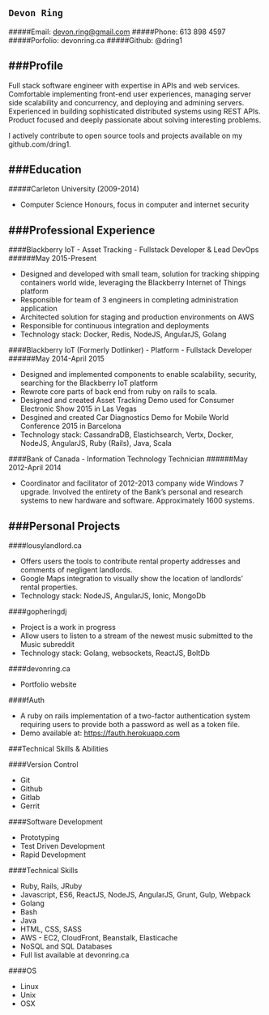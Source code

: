 
## `Devon Ring`
#####Email: devon.ring@gmail.com
#####Phone: 613 898 4597
#####Porfolio: devonring.ca
#####Github: @dring1


###Profile
-----
Full stack software engineer with expertise in APIs and web services. Comfortable implementing front-end user experiences, managing server side scalability and concurrency, and deploying and admining servers. Experienced in building sophisticated distributed systems using REST APIs. Product focused and deeply passionate about solving interesting problems.

I actively contribute to open source tools and projects available on my github.com/dring1.

###Education
-----
#####Carleton University (2009-2014)
* Computer Science Honours, focus in computer and internet security

###Professional Experience
-----

####Blackberry IoT - Asset Tracking - Fullstack Developer & Lead DevOps
######May 2015-Present
- Designed and developed with small team, solution for tracking shipping containers world wide, leveraging the Blackberry Internet of Things platform
- Responsible for team of 3 engineers in completing administration application
- Architected solution for staging and production environments on AWS
- Responsible for continuous integration and deployments
- Technology stack: Docker, Redis, NodeJS, AngularJS, Golang

####Blackberry IoT (Formerly Dotlinker) - Platform - Fullstack Developer
######May 2014-April 2015
- Designed and implemented components to enable scalability, security, searching for the Blackberry IoT platform
- Rewrote core parts of back end from ruby on rails to scala.
- Designed and created Asset Tracking Demo used for Consumer Electronic Show 2015 in Las Vegas
- Desgined and created Car Diagnostics Demo for Mobile World Conference 2015 in Barcelona
- Technology stack: CassandraDB, Elastichsearch, Vertx, Docker, NodeJS, AngularJS, Ruby (Rails), Java, Scala

####Bank of Canada - Information Technology Technician
######May 2012-April 2014
* Coordinator and facilitator of 2012-2013 company wide Windows 7 upgrade. Involved the entirety of the Bank’s personal and research systems to new hardware and software.  Approximately 1600 systems.


###Personal Projects
----
####lousylandlord.ca
* Offers users the tools to contribute rental property addresses and comments of negligent landlords.
* Google Maps integration to visually show the location of landlords’ rental properties.
* Technology stack: NodeJS, AngularJS, Ionic, MongoDb

####gopheringdj
* Project is a work in progress
* Allow users to listen to a stream of the newest music submitted to the Music subreddit
* Technology stack: Golang, websockets, ReactJS, BoltDb

####devonring.ca
* Portfolio website

####fAuth
* A ruby on rails implementation of a two-factor authentication system requiring users to provide both a password as well as a token file.
* Demo available at: https://fauth.herokuapp.com

###Technical Skills & Abilities

####Version Control
* Git
* Github
* Gitlab
* Gerrit

####Software Development
* Prototyping
* Test Driven Development
* Rapid Development

####Technical Skills
* Ruby, Rails, JRuby
* Javascript, ES6, ReactJS, NodeJS, AngularJS, Grunt, Gulp, Webpack
* Golang
* Bash
* Java
* HTML, CSS, SASS
* AWS - EC2, CloudFront, Beanstalk, Elasticache
* NoSQL and SQL Databases
* Full list available at devonring.ca

####OS
* Linux
* Unix
* OSX
